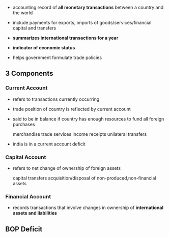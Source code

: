 - accounting record of **all monetary transactions** between a country and the world
- include payments for exports, imports of goods/services/financial capital and transfers
- **summarizes international transactions for a year** 

- **indicator of economic status**
- helps government formulate trade policies

## 3 Components
### Current Account
- refers to transactions currently occurring
- trade position of country is reflected by current account
- said to be in balance if country has enough resources to fund all foreign purchases

	merchandise trade
	services
	income receipts
	unilateral transfers
- india is in a current account deficit

### Capital Account
- refers to net change of ownership of foreign assets

	capital transfers
	acquisition/disposal of non-produced,non-financial assets

### Financial Account
- records transactions that involve changes in ownership of **international assets and liabilities**


## BOP Deficit

